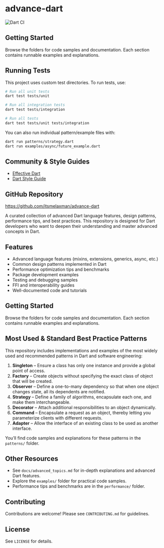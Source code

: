 

# advance-dart

![Dart CI](https://github.com/itsmelaxman/advance-dart/actions/workflows/dart.yml/badge.svg)
## Getting Started
Browse the folders for code samples and documentation. Each section contains runnable examples and explanations.

## Running Tests
This project uses custom test directories. To run tests, use:

```bash
# Run all unit tests
dart test tests/unit

# Run all integration tests
dart test tests/integration

# Run all tests
dart test tests/unit tests/integration
```

You can also run individual pattern/example files with:
```bash
dart run patterns/strategy.dart
dart run examples/async/future_example.dart
```
## Community & Style Guides
- [Effective Dart](https://dart.dev/guides/language/effective-dart)
- [Dart Style Guide](https://dart.dev/guides/language/style)

## GitHub Repository
https://github.com/itsmelaxman/advance-dart

A curated collection of advanced Dart language features, design patterns, performance tips, and best practices. This repository is designed for Dart developers who want to deepen their understanding and master advanced concepts in Dart.


## Features
- Advanced language features (mixins, extensions, generics, async, etc.)
- Common design patterns implemented in Dart
- Performance optimization tips and benchmarks
- Package development examples
- Testing and debugging samples
- FFI and interoperability guides
- Well-documented code and tutorials


## Getting Started
Browse the folders for code samples and documentation. Each section contains runnable examples and explanations.



## Most Used & Standard Best Practice Patterns
This repository includes implementations and examples of the most widely used and recommended patterns in Dart and software engineering:

1. **Singleton** – Ensure a class has only one instance and provide a global point of access.
2. **Factory** – Create objects without specifying the exact class of object that will be created.
3. **Observer** – Define a one-to-many dependency so that when one object changes state, all its dependents are notified.
4. **Strategy** – Define a family of algorithms, encapsulate each one, and make them interchangeable.
5. **Decorator** – Attach additional responsibilities to an object dynamically.
6. **Command** – Encapsulate a request as an object, thereby letting you parameterize clients with different requests.
7. **Adapter** – Allow the interface of an existing class to be used as another interface.

You’ll find code samples and explanations for these patterns in the `patterns/` folder.

## Other Resources
- See `docs/advanced_topics.md` for in-depth explanations and advanced Dart features.
- Explore the `examples/` folder for practical code samples.
- Performance tips and benchmarks are in the `performance/` folder.

## Contributing
Contributions are welcome! Please see `CONTRIBUTING.md` for guidelines.


## License
See `LICENSE` for details.